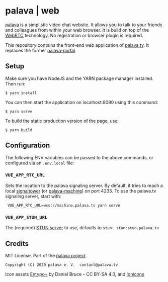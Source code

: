 # palava | web

[palava](https://github.com/palavatv/palava) is a simplistic video chat website. It allows you to talk to your friends and colleagues from within your web browser. It is build on top of the [WebRTC](https://webrtc.org/) technology. No registration or browser plugin is required.

This repository contains the front-end web application of [palava.tv](https://palava.tv). It replaces the former [palava-portal](https://github.com/palavatv/palava-portal).

## Setup

Make sure you have NodeJS and the YARN package manager installed. Then run:

    $ yarn install

You can then start the application on localhost:8080 using this command:

    $ yarn serve

To build the static production version of the page, use:

    $ yarn build

## Configuration

The following ENV variables can be passed to the above commands, or configured via an `.env.local` file:

### `VUE_APP_RTC_URL`

Sets the location to the palava signaling server. By default, it tries to reach a local [signaltower](https://github.com/farao/signaltower/) (or [palava-machine](https://github.com/palavatv/palava-machine/)) on port 4233. To use the palava.tv signaling server, start with:

     VUE_APP_RTC_URL=wss://machine.palava.tv yarn serve

### `VUE_APP_STUN_URL`

The (required) [STUN server](https://en.wikipedia.org/wiki/STUN) to use, defaults to `stun: stun:stun.palava.tv`

## Credits

MIT License. Part of the [palava project](https://palava.tv).

    Copyright (C) 2020 palava e. V.  contact@palava.tv

Icon assets [Entypo+](http://www.entypo.com) by Daniel Bruce – CC BY-SA 4.0, and [Ionicons](https://ionicons.com/)
